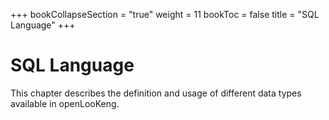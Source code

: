 +++
bookCollapseSection = "true"
weight = 11
bookToc = false
title = "SQL Language"
+++


# SQL Language

This chapter describes the definition and usage of different data types available in openLooKeng.  

